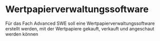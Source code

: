 # Wertpapierverwaltungssoftware
Für das Fach Advanced SWE soll eine Wertpapierverwaltungssoftware erstellt werden, mit der Wertpapiere gekauft, verkauft und angeschaut werden können
